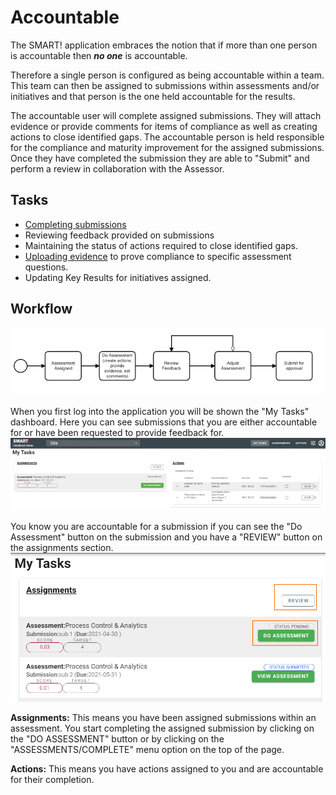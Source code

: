 # Accountable 
The SMART! application embraces the notion that if more than one person is accountable then _**no one**_ is accountable.

Therefore a single person is configured as being accountable within a team. This team can then be assigned to submissions within assessments and/or initiatives and that person is the one held accountable for the results. 
 
The accountable user will complete assigned submissions. They will attach evidence or provide comments for items of compliance as well as creating actions to close identified gaps. The accountable person is held responsible for the compliance and maturity improvement for the assigned submissions. Once they have completed the submission they are able to "Submit" and perform a review in collaboration with the Assessor.

## Tasks
- [Completing submissions](/jobs/assessment-home.html)
- Reviewing feedback provided on submissions
- Maintaining the status of actions required to close identified gaps.
- [Uploading evidence](/jobs/upload-evidence.html) to prove compliance to specific assessment questions.
- Updating Key Results for initiatives assigned.

## Workflow
![Image](../assets/screenshots/persons/BasicAccountableWorkflow.png)

When you first log into the application you will be shown the "My Tasks" dashboard. Here you can see submissions that you are either accountable for or have been requested to provide feedback for.
![Image](../assets/screenshots/persons/myTasks.png)

You know you are accountable for a submission if you can see the "Do Assessment" button on the submission and you have a "REVIEW" button on the assignments section.
![Image](../assets/screenshots/persons/myTasksAccountable.png)

**Assignments:** This means you have been assigned submissions within an assessment. You start completing the assigned submission by clicking on the "DO ASSESSMENT" button or by clicking on the "ASSESSMENTS/COMPLETE" menu option on the top of the page.  

**Actions:** This means you have actions assigned to you and are accountable for their completion.